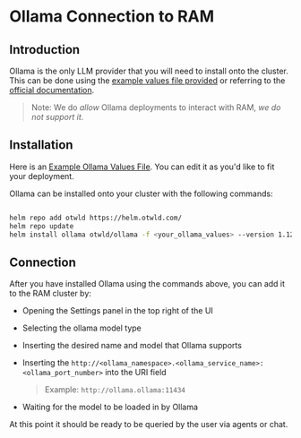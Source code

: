 # Ollama Connection to RAM

## Introduction

Ollama is the only LLM provider that you will need to install onto the cluster. This can be done using the [example values file provided](../../examples/ollama.yaml) or referring to the [official documentation](https://github.com/ollama/ollama).

> Note: We do *allow* Ollama deployments to interact with RAM, *we do not support it*.

## Installation

Here is an [Example Ollama Values File](../../examples/ollama.yaml). You can edit it as you'd like to fit your deployment.

Ollama can be installed onto your cluster with the following commands:

```sh

helm repo add otwld https://helm.otwld.com/ 
helm repo update
helm install ollama otwld/ollama -f <your_ollama_values> --version 1.12.0 --namespace ollama --create-namespace

```

## Connection

After you have installed Ollama using the commands above, you can add it to the RAM cluster by:

- Opening the Settings panel in the top right of the UI
- Selecting the ollama model type
- Inserting the desired name and model that Ollama supports
- Inserting the `http://<ollama_namespace>.<ollama_service_name>:<ollama_port_number>` into the URI field

    > Example: `http://ollama.ollama:11434`

- Waiting for the model to be loaded in by Ollama

At this point it should be ready to be queried by the user via agents or chat.
